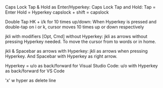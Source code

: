 Caps Lock Tap & Hold as Enter/Hyperkey:
                Caps Lock Tap and Hold:
                            Tap  = Enter
                            Hold = Hyperkey
                capslock + shift = capslock

Double Tap HK + i/k for 10 times up/down:
                When Hyperkey is pressed and double-tap on i or k,
                cursor moves 10 times up or down respectively

jkli with modifiers [Opt, Cmd] without Hyperkey:
                jkli as arrows without pressing Hyperkey needed.
                To move the cursor from to words or in home.

jkli & Spacebar as arrows with Hyperkey:
                jkli as arrows when pressing Hyperkey.
                And Spacebar with Hyperkey as right arrow.

Hyperkey = u/o as back/forward for Visual Studio Code:
                u/o with Hyperkey as back/forward for VS Code 

'x' w hyper as delete line

